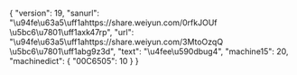 {
    "version": 19,
    "sanurl": "\u94fe\u63a5\uff1ahttps://share.weiyun.com/0rfkJOUf \u5bc6\u7801\uff1axk47rp",
    "url": "\u94fe\u63a5\uff1ahttps://share.weiyun.com/3MtoOzqQ \u5bc6\u7801\uff1abg9z3d",
    "text": "\u4fee\u590dbug4",
    "machine15": 20,
    "machinedict": {
        "00C6505": 10
    }
}
